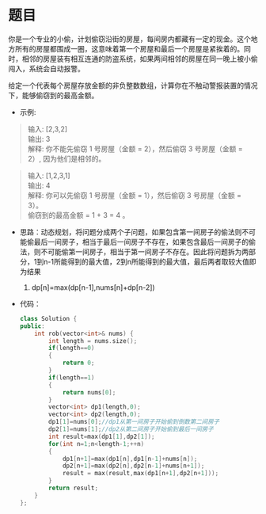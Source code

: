 # 题目

你是一个专业的小偷，计划偷窃沿街的房屋，每间房内都藏有一定的现金。这个地方所有的房屋都围成一圈，这意味着第一个房屋和最后一个房屋是紧挨着的。同时，相邻的房屋装有相互连通的防盗系统，如果两间相邻的房屋在同一晚上被小偷闯入，系统会自动报警。

给定一个代表每个房屋存放金额的非负整数数组，计算你在不触动警报装置的情况下，能够偷窃到的最高金额。

* 示例:
>输入: [2,3,2]<br>
输出: 3<br>
解释: 你不能先偷窃 1 号房屋（金额 = 2），然后偷窃 3 号房屋（金额 = 2）, 因为他们是相邻的。

>输入: [1,2,3,1]<br>
输出: 4<br>
解释: 你可以先偷窃 1 号房屋（金额 = 1），然后偷窃 3 号房屋（金额 = 3）。<br>
偷窃到的最高金额 = 1 + 3 = 4 。

* 思路：动态规划，将问题分成两个子问题，如果包含第一间房子的偷法则不可能偷最后一间房子，相当于最后一间房子不存在，如果包含最后一间房子的偷法，则不可能偷第一间房子，相当于第一间房子不存在。因此将问题拆为两部分，1到n-1所能得到的最大值，2到n所能得到的最大值，最后两者取较大值即为结果
    1. dp[n]=max(dp[n-1],nums[n]+dp[n-2])


* 代码：
    ```C++
    class Solution {
    public:
        int rob(vector<int>& nums) {
            int length = nums.size();
            if(length==0)
            {
                return 0;
            }
            if(length==1)
            {
                return nums[0];
            }
            vector<int> dp1(length,0);
            vector<int> dp2(length,0);
            dp1[1]=nums[0];//dp1从第一间房子开始偷到倒数第二间房子
            dp2[1]=nums[1];//dp2从第二间房子开始偷到最后一间房子
            int result=max(dp1[1],dp2[1]);
            for(int n=1;n<length-1;++n)
            {
                dp1[n+1]=max(dp1[n],dp1[n-1]+nums[n]);
                dp2[n+1]=max(dp2[n],dp2[n-1]+nums[n+1]);
                result = max(result,max(dp1[n+1],dp2[n+1]));
            }
            return result;
        }
    };
    ```